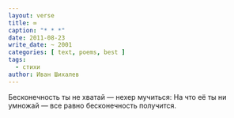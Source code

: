 ```yaml
---
layout: verse
title: ∞
caption: "* * *"
date: 2011-08-23
write_date: ~ 2001
categories: [ text, poems, best ]
tags:
  - стихи
author: Иван Шихалев
---
```

Бесконечность ты не хватай —
    нехер мучиться:
На что её ты ни умножай —
    все равно бесконечность получится.
